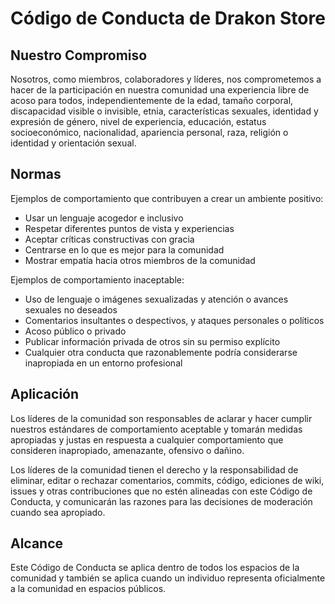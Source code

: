 # Código de Conducta de Drakon Store

## Nuestro Compromiso

Nosotros, como miembros, colaboradores y líderes, nos comprometemos a hacer de la participación en nuestra comunidad una experiencia libre de acoso para todos, independientemente de la edad, tamaño corporal, discapacidad visible o invisible, etnia, características sexuales, identidad y expresión de género, nivel de experiencia, educación, estatus socioeconómico, nacionalidad, apariencia personal, raza, religión o identidad y orientación sexual.

## Normas

Ejemplos de comportamiento que contribuyen a crear un ambiente positivo:

- Usar un lenguaje acogedor e inclusivo
- Respetar diferentes puntos de vista y experiencias
- Aceptar críticas constructivas con gracia
- Centrarse en lo que es mejor para la comunidad
- Mostrar empatía hacia otros miembros de la comunidad

Ejemplos de comportamiento inaceptable:

- Uso de lenguaje o imágenes sexualizadas y atención o avances sexuales no deseados
- Comentarios insultantes o despectivos, y ataques personales o políticos
- Acoso público o privado
- Publicar información privada de otros sin su permiso explícito
- Cualquier otra conducta que razonablemente podría considerarse inapropiada en un entorno profesional

## Aplicación

Los líderes de la comunidad son responsables de aclarar y hacer cumplir nuestros estándares de comportamiento aceptable y tomarán medidas apropiadas y justas en respuesta a cualquier comportamiento que consideren inapropiado, amenazante, ofensivo o dañino.

Los líderes de la comunidad tienen el derecho y la responsabilidad de eliminar, editar o rechazar comentarios, commits, código, ediciones de wiki, issues y otras contribuciones que no estén alineadas con este Código de Conducta, y comunicarán las razones para las decisiones de moderación cuando sea apropiado.

## Alcance

Este Código de Conducta se aplica dentro de todos los espacios de la comunidad y también se aplica cuando un individuo representa oficialmente a la comunidad en espacios públicos.